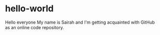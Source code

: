 # hello-world
Hello everyone
My name is Sairah and I'm getting acquainted with GitHub as an online code repository. 
